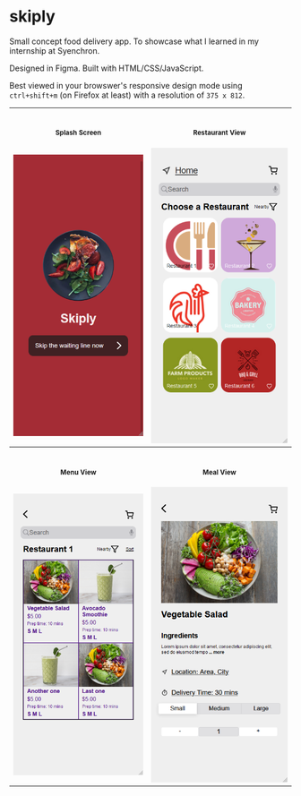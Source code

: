 # skiply
Small concept food delivery app. To showcase what I learned in my internship at Syenchron.

Designed in Figma. Built with HTML/CSS/JavaScript.

Best viewed in your browswer's responsive design mode using <code>ctrl+shift+m</code> (on Firefox at least) with a resolution of <code>375 x 812</code>.

<table>
<tr>
<th align="center">
<img width="441" height="1">
<p> 
<small>
Splash Screen
</small>
</p>
</th>
<th align="center">
<img width="441" height="1" >
<p> 
<small>
Restaurant View
</small>
</p>
</th>
</tr>
<tr>
<td align="center">
<img src="preview/splash.png"></img>
</td>
<td align="center">
<img src="preview/restaurant.png"></img>
</td>
</tr>
<tr>
<th align="center">
<img width="441" height="1">
<p> 
<small>
Menu View
</small>
</p>
</th>
<th align="center">
<img width="441" height="1">
<p> 
<small>
Meal View
</small>
</p>
</th>
</tr>
<tr>
<td align="center">
<img src="preview/food.png"></img>
</td>
<td align="center">
<img src="preview/meal.png"></img>
</td>
</tr>
</table>
